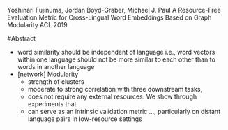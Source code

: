 Yoshinari Fujinuma, Jordan Boyd-Graber, Michael J. Paul 
A Resource-Free Evaluation Metric for Cross-Lingual Word Embeddings 
  Based on Graph Modularity
ACL 2019

#Abstract 

* word similarity should be independent of language
  i.e., word vectors within one language should not be more similar to each
  other than to words in another language
* [network] Modularity
  * strength of clusters  
  * moderate to strong correlation with three downstream tasks, 
  * does not require any external resources. We show through experiments that
  * can serve as an intrinsic validation metric ..., particularly on distant
    language pairs in low-resource settings
